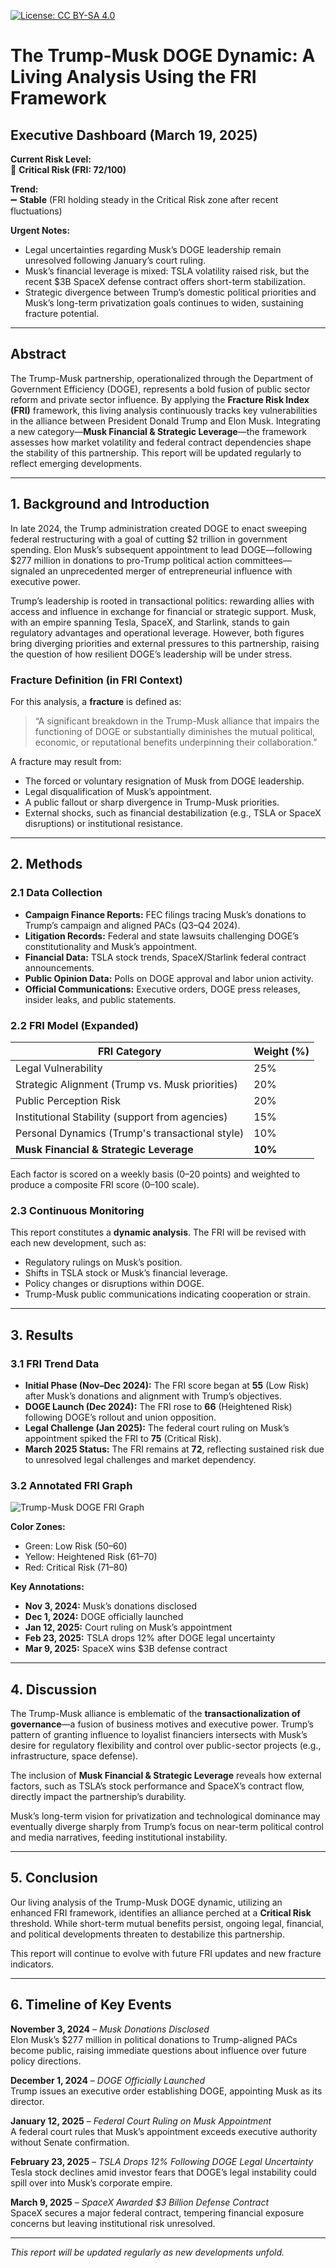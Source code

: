 [![License: CC BY-SA 4.0](https://img.shields.io/badge/License-CC%20BY--SA%204.0-lightgrey.svg)](https://creativecommons.org/licenses/by-sa/4.0/)

# The Trump-Musk DOGE Dynamic: A Living Analysis Using the FRI Framework

## Executive Dashboard (March 19, 2025)

**Current Risk Level:**  
🔴 **Critical Risk (FRI: 72/100)**

**Trend:**  
➖ **Stable** (FRI holding steady in the Critical Risk zone after recent fluctuations)

**Urgent Notes:**  
- Legal uncertainties regarding Musk’s DOGE leadership remain unresolved following January’s court ruling.  
- Musk’s financial leverage is mixed: TSLA volatility raised risk, but the recent $3B SpaceX defense contract offers short-term stabilization.  
- Strategic divergence between Trump’s domestic political priorities and Musk’s long-term privatization goals continues to widen, sustaining fracture potential.

---

## Abstract

The Trump-Musk partnership, operationalized through the Department of Government Efficiency (DOGE), represents a bold fusion of public sector reform and private sector influence. By applying the **Fracture Risk Index (FRI)** framework, this living analysis continuously tracks key vulnerabilities in the alliance between President Donald Trump and Elon Musk. Integrating a new category—**Musk Financial & Strategic Leverage**—the framework assesses how market volatility and federal contract dependencies shape the stability of this partnership. This report will be updated regularly to reflect emerging developments.

---

## 1. Background and Introduction

In late 2024, the Trump administration created DOGE to enact sweeping federal restructuring with a goal of cutting $2 trillion in government spending. Elon Musk’s subsequent appointment to lead DOGE—following $277 million in donations to pro-Trump political action committees—signaled an unprecedented merger of entrepreneurial influence with executive power.

Trump’s leadership is rooted in transactional politics: rewarding allies with access and influence in exchange for financial or strategic support. Musk, with an empire spanning Tesla, SpaceX, and Starlink, stands to gain regulatory advantages and operational leverage. However, both figures bring diverging priorities and external pressures to this partnership, raising the question of how resilient DOGE’s leadership will be under stress.

### Fracture Definition (in FRI Context)

For this analysis, a **fracture** is defined as:  
> “A significant breakdown in the Trump-Musk alliance that impairs the functioning of DOGE or substantially diminishes the mutual political, economic, or reputational benefits underpinning their collaboration.”

A fracture may result from:
- The forced or voluntary resignation of Musk from DOGE leadership.
- Legal disqualification of Musk’s appointment.
- A public fallout or sharp divergence in Trump-Musk priorities.
- External shocks, such as financial destabilization (e.g., TSLA or SpaceX disruptions) or institutional resistance.

---

## 2. Methods

### 2.1 Data Collection
- **Campaign Finance Reports:** FEC filings tracing Musk’s donations to Trump’s campaign and aligned PACs (Q3–Q4 2024).
- **Litigation Records:** Federal and state lawsuits challenging DOGE’s constitutionality and Musk’s appointment.
- **Financial Data:** TSLA stock trends, SpaceX/Starlink federal contract announcements.
- **Public Opinion Data:** Polls on DOGE approval and labor union activity.
- **Official Communications:** Executive orders, DOGE press releases, insider leaks, and public statements.

### 2.2 FRI Model (Expanded)

| FRI Category                                   | Weight (%) |
|------------------------------------------------|------------|
| Legal Vulnerability                            | 25%        |
| Strategic Alignment (Trump vs. Musk priorities)| 20%        |
| Public Perception Risk                         | 20%        |
| Institutional Stability (support from agencies)| 15%        |
| Personal Dynamics (Trump's transactional style)| 10%        |
| **Musk Financial & Strategic Leverage**        | **10%**    |

Each factor is scored on a weekly basis (0–20 points) and weighted to produce a composite FRI score (0–100 scale).

### 2.3 Continuous Monitoring

This report constitutes a **dynamic analysis**. The FRI will be revised with each new development, such as:
- Regulatory rulings on Musk’s position.
- Shifts in TSLA stock or Musk’s financial leverage.
- Policy changes or disruptions within DOGE.
- Trump-Musk public communications indicating cooperation or strain.

---

## 3. Results

### 3.1 FRI Trend Data

- **Initial Phase (Nov–Dec 2024):** The FRI score began at **55** (Low Risk) after Musk’s donations and alignment with Trump’s objectives.
- **DOGE Launch (Dec 2024):** The FRI rose to **66** (Heightened Risk) following DOGE’s rollout and union opposition.
- **Legal Challenge (Jan 2025):** The federal court ruling on Musk’s appointment spiked the FRI to **75** (Critical Risk).
- **March 2025 Status:** The FRI remains at **72**, reflecting sustained risk due to unresolved legal challenges and market dependency.

### 3.2 Annotated FRI Graph

![Trump-Musk DOGE FRI Graph](./images/fri-graph.png)

**Color Zones:**
- Green: Low Risk (50–60)
- Yellow: Heightened Risk (61–70)
- Red: Critical Risk (71–80)

**Key Annotations:**
- **Nov 3, 2024:** Musk’s donations disclosed
- **Dec 1, 2024:** DOGE officially launched
- **Jan 12, 2025:** Court ruling on Musk’s appointment
- **Feb 23, 2025:** TSLA drops 12% after DOGE legal uncertainty
- **Mar 9, 2025:** SpaceX wins $3B defense contract

---

## 4. Discussion

The Trump-Musk alliance is emblematic of the **transactionalization of governance**—a fusion of business motives and executive power. Trump’s pattern of granting influence to loyalist financiers intersects with Musk’s desire for regulatory flexibility and control over public-sector projects (e.g., infrastructure, space defense).

The inclusion of **Musk Financial & Strategic Leverage** reveals how external factors, such as TSLA’s stock performance and SpaceX’s contract flow, directly impact the partnership’s durability.

Musk’s long-term vision for privatization and technological dominance may eventually diverge sharply from Trump’s focus on near-term political control and media narratives, feeding institutional instability.

---

## 5. Conclusion

Our living analysis of the Trump-Musk DOGE dynamic, utilizing an enhanced FRI framework, identifies an alliance perched at a **Critical Risk** threshold. While short-term mutual benefits persist, ongoing legal, financial, and political developments threaten to destabilize this partnership.

This report will continue to evolve with future FRI updates and new fracture indicators.

---

## 6. Timeline of Key Events

**November 3, 2024** – *Musk Donations Disclosed*  
Elon Musk’s $277 million in political donations to Trump-aligned PACs become public, raising immediate questions about influence over future policy directions.

**December 1, 2024** – *DOGE Officially Launched*  
Trump issues an executive order establishing DOGE, appointing Musk as its director.

**January 12, 2025** – *Federal Court Ruling on Musk Appointment*  
A federal court rules that Musk’s appointment exceeds executive authority without Senate confirmation.

**February 23, 2025** – *TSLA Drops 12% Following DOGE Legal Uncertainty*  
Tesla stock declines amid investor fears that DOGE’s legal instability could spill over into Musk’s corporate empire.

**March 9, 2025** – *SpaceX Awarded $3 Billion Defense Contract*  
SpaceX secures a major federal contract, tempering financial exposure concerns but leaving institutional risk unresolved.

---

*This report will be updated regularly as new developments unfold.*
